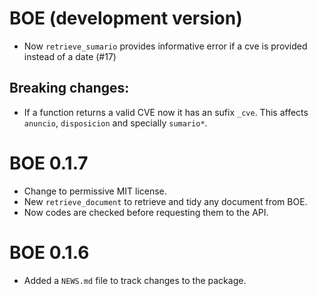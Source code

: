 # BOE (development version)

 * Now `retrieve_sumario` provides informative error if a cve is provided 
 instead of a date (#17)

## Breaking changes: 

 * If a function returns a valid CVE now it has an sufix `_cve`. This affects `anuncio`, `disposicion` and specially `sumario*`.

# BOE 0.1.7

* Change to permissive MIT license.
* New `retrieve_document` to retrieve and tidy any document from BOE.
* Now codes are checked before requesting them to the API. 

# BOE 0.1.6

* Added a `NEWS.md` file to track changes to the package.
